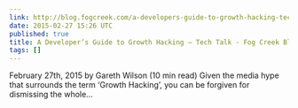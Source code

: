 ```yaml
---
link: http://blog.fogcreek.com/a-developers-guide-to-growth-hacking-tech-talk/
date: 2015-02-27 15:26 UTC
published: true
title: A Developer’s Guide to Growth Hacking – Tech Talk - Fog Creek Blog
tags: []
---
```


February 27th, 2015 by Gareth Wilson (10 min read) Given the media hype that surrounds the term ‘Growth Hacking’, you can be forgiven for dismissing the whole…
